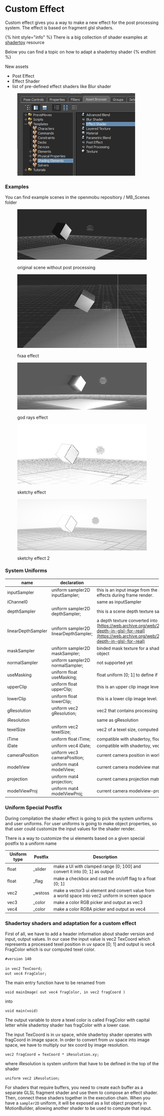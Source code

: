 # Custom Effect

Custom effect gives you a way to make a new effect for the post processing system. The effect is based on fragment glsl shaders.

{% hint style="info" %}
There is a big collection of shader examples at [shadertoy](https://shadertoy.com/) resource

Below you can find a topic on how to adapt a shadertoy shader
{% endhint %}



New assets

* Post Effect&#x20;
* Effect Shader
* list of pre-defined effect shaders like Blur shader

<figure><img src="../../../.gitbook/assets/customeffect_assets.jpg" alt=""><figcaption></figcaption></figure>



### Examples

You can find example scenes in the openmobu repositiory / MB\_Scenes folder

<figure><img src="../../../.gitbook/assets/customeffect_originalImage.jpg" alt=""><figcaption><p>original scene without post processing</p></figcaption></figure>

<div><figure><img src="../../../.gitbook/assets/customeffect_fxaa.jpg" alt=""><figcaption><p>fxaa effect</p></figcaption></figure> <figure><img src="../../../.gitbook/assets/customeffect_godrays.jpg" alt=""><figcaption><p>god rays effect</p></figcaption></figure> <figure><img src="../../../.gitbook/assets/customeffect_sketchy.jpg" alt=""><figcaption><p>sketchy effect</p></figcaption></figure> <figure><img src="../../../.gitbook/assets/customeffect_sketchy2.jpg" alt=""><figcaption><p>sketchy effect 2</p></figcaption></figure></div>





### System Uniforms

| name               | declaration                           | description                                                                                                                                                                                                                                                  |
| ------------------ | ------------------------------------- | ------------------------------------------------------------------------------------------------------------------------------------------------------------------------------------------------------------------------------------------------------------ |
| inputSampler       | uniform sampler2D inputSampler;       | this is an input image from the processing chain. The image of all previous applied effects during frame render.                                                                                                                                             |
| iChannel0          |                                       | same as inputSampler                                                                                                                                                                                                                                         |
| depthSampler       | uniform sampler2D depthSampler;       | this is a scene depth texture sampler, based on scene raw depth information                                                                                                                                                                                  |
| linearDepthSampler | uniform sampler2D linearDepthSampler; | a depth texture converted into a linear space [https://web.archive.org/web/20130416194336/http://olivers.posterous.com/linear-depth-in-glsl-for-real](https://web.archive.org/web/20130416194336/http://olivers.posterous.com/linear-depth-in-glsl-for-real) |
| maskSampler        | uniform sampler2D maskSampler;        | binded mask texture for a shader processing. mask is defined per post processing object                                                                                                                                                                      |
| normalSampler      | uniform sampler2D normalSampler;      | not supported yet                                                                                                                                                                                                                                            |
| useMasking         | uniform float useMasking;             | float uniform \[0; 1] to define if the mask have to be used                                                                                                                                                                                                  |
| upperClip          | uniform float upperClip;              | this is an upper clip image level. defined in a texture coord space to skip processing                                                                                                                                                                       |
| lowerClip          | uniform float lowerClip;              | this is a lower clip image level. defined in a texture coord space to skip processing                                                                                                                                                                        |
| gResolution        | uniform vec2 gResolution;             | vec2 that contains processing absolute resolution, like 1920x1080                                                                                                                                                                                            |
| iResolution        |                                       | same as gResolution                                                                                                                                                                                                                                          |
| texelSize          | uniform vec2 texelSize;               | vec2 of a texel size, computed as 1/resolution                                                                                                                                                                                                               |
| iTime              | uniform float iTime;                  | compatible with shadertoy, float, shader playback time (in seconds)                                                                                                                                                                                          |
| iDate              | uniform vec4 iDate;                   | compatible with shadertoy, vec4, (year, month, day, time in seconds)                                                                                                                                                                                         |
| cameraPosition     | uniform vec3 cameraPosition;          | current camera position in world space                                                                                                                                                                                                                       |
| modelView          | uniform mat4 modelView;               | current camera modelview matrix                                                                                                                                                                                                                              |
| projection         | uniform mat4 projection;              | current camera projection matrix                                                                                                                                                                                                                             |
| modelViewProj      | uniform mat4 modelViewProj;           | current camera modelview-projection matrix                                                                                                                                                                                                                   |



### Uniform Special Postfix

During compilation the shader effect is going to pick the system uniforms and user uniforms. For user uniforms is going to make object properties, so that user could customize the input values for the shader render.

There is a way to customize the ui elements based on a given special postfix to a uniform name

| Uniform type | Postfix  | Description                                                                                      |
| ------------ | -------- | ------------------------------------------------------------------------------------------------ |
| float        | \_slider | make a UI with clamped range \[0; 100] and convert it into \[0; 1] as output                     |
| float        | \_flag   | make a checkbox and cast the on/off flag to a float \[0; 1]                                      |
| vec2         | \_wstoss | make a vector3 ui element and convert value from a world space into vec2 uniform in screen space |
| vec3         | \_color  | make a color RGB picker and output as vec3                                                       |
| vec4         | \_color  | make a color RGBA picker and output as vec4                                                      |





### Shadertoy shaders and adaptation for a custom effect

First of all, we have to add a header information about shader version and input, output values. In our case the input value is vec2 TexCoord which represents a processed texel position in uv space \[0; 1] and output is vec4 FragColor which is our computed texel color.

```
#version 140

in vec2 TexCoord;
out vec4 FragColor;
```

The main entry function have to be renamed from&#x20;

```
void mainImage( out vec4 fragColor, in vec2 fragCoord )
```

into

```
void main(void)
```

The output variable to store a texel color is called FragColor with capital letter while shadertoy shader has fragColor with a lower case.

The input TexCoord is in uv space, while shadertoy shader operates with fragCoord in image space. In order to convert from uv space into image space, we have to multiply our tex coord by image resolution.

```
vec2 fragCoord = TexCoord * iResolution.xy;
```

where iResolution is system uniform that have to be defined in the top of the shader

```
uniform vec2 iResolution;
```

For shaders that require buffers, you need to create each buffer as a separate GLSL fragment shader and use them to compose an effect shader. Then, connect these shaders together in the execution chain. When you have a `sampler2D` uniform, it will be exposed as a list object property in MotionBuilder, allowing another shader to be used to compute that input.



